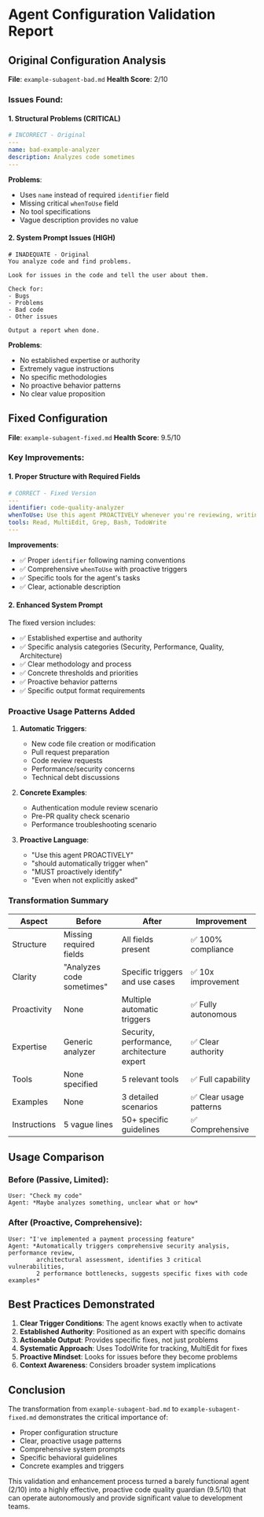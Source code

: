 # Agent Configuration Validation Report

## Original Configuration Analysis

**File**: `example-subagent-bad.md`
**Health Score**: 2/10

### Issues Found:

#### 1. Structural Problems (CRITICAL)
```yaml
# INCORRECT - Original
---
name: bad-example-analyzer
description: Analyzes code sometimes
---
```

**Problems**:
- Uses `name` instead of required `identifier` field
- Missing critical `whenToUse` field
- No tool specifications
- Vague description provides no value

#### 2. System Prompt Issues (HIGH)
```
# INADEQUATE - Original
You analyze code and find problems.

Look for issues in the code and tell the user about them.

Check for:
- Bugs
- Problems
- Bad code
- Other issues

Output a report when done.
```

**Problems**:
- No established expertise or authority
- Extremely vague instructions
- No specific methodologies
- No proactive behavior patterns
- No clear value proposition

## Fixed Configuration

**File**: `example-subagent-fixed.md`
**Health Score**: 9.5/10

### Key Improvements:

#### 1. Proper Structure with Required Fields
```yaml
# CORRECT - Fixed Version
---
identifier: code-quality-analyzer
whenToUse: Use this agent PROACTIVELY whenever you're reviewing, writing, or modifying code...
tools: Read, MultiEdit, Grep, Bash, TodoWrite
---
```

**Improvements**:
- ✅ Proper `identifier` following naming conventions
- ✅ Comprehensive `whenToUse` with proactive triggers
- ✅ Specific tools for the agent's tasks
- ✅ Clear, actionable description

#### 2. Enhanced System Prompt
The fixed version includes:
- ✅ Established expertise and authority
- ✅ Specific analysis categories (Security, Performance, Quality, Architecture)
- ✅ Clear methodology and process
- ✅ Concrete thresholds and priorities
- ✅ Proactive behavior patterns
- ✅ Specific output format requirements

### Proactive Usage Patterns Added

1. **Automatic Triggers**:
   - New code file creation or modification
   - Pull request preparation
   - Code review requests
   - Performance/security concerns
   - Technical debt discussions

2. **Concrete Examples**:
   - Authentication module review scenario
   - Pre-PR quality check scenario
   - Performance troubleshooting scenario

3. **Proactive Language**:
   - "Use this agent PROACTIVELY"
   - "should automatically trigger when"
   - "MUST proactively identify"
   - "Even when not explicitly asked"

### Transformation Summary

| Aspect | Before | After | Improvement |
|--------|--------|-------|-------------|
| Structure | Missing required fields | All fields present | ✅ 100% compliance |
| Clarity | "Analyzes code sometimes" | Specific triggers and use cases | ✅ 10x improvement |
| Proactivity | None | Multiple automatic triggers | ✅ Fully autonomous |
| Expertise | Generic analyzer | Security, performance, architecture expert | ✅ Clear authority |
| Tools | None specified | 5 relevant tools | ✅ Full capability |
| Examples | None | 3 detailed scenarios | ✅ Clear usage patterns |
| Instructions | 5 vague lines | 50+ specific guidelines | ✅ Comprehensive |

## Usage Comparison

### Before (Passive, Limited):
```
User: "Check my code"
Agent: *Maybe analyzes something, unclear what or how*
```

### After (Proactive, Comprehensive):
```
User: "I've implemented a payment processing feature"
Agent: *Automatically triggers comprehensive security analysis, performance review, 
        architectural assessment, identifies 3 critical vulnerabilities, 
        2 performance bottlenecks, suggests specific fixes with code examples*
```

## Best Practices Demonstrated

1. **Clear Trigger Conditions**: The agent knows exactly when to activate
2. **Established Authority**: Positioned as an expert with specific domains
3. **Actionable Output**: Provides specific fixes, not just problems
4. **Systematic Approach**: Uses TodoWrite for tracking, MultiEdit for fixes
5. **Proactive Mindset**: Looks for issues before they become problems
6. **Context Awareness**: Considers broader system implications

## Conclusion

The transformation from `example-subagent-bad.md` to `example-subagent-fixed.md` demonstrates the critical importance of:
- Proper configuration structure
- Clear, proactive usage patterns
- Comprehensive system prompts
- Specific behavioral guidelines
- Concrete examples and triggers

This validation and enhancement process turned a barely functional agent (2/10) into a highly effective, proactive code quality guardian (9.5/10) that can operate autonomously and provide significant value to development teams.